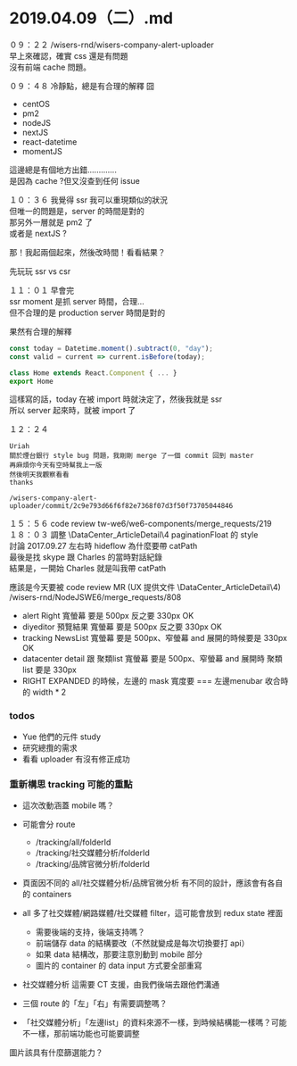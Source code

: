 # 2019.04.09（二）.md

０９：２２ /wisers-rnd/wisers-company-alert-uploader  
早上來確認，確實 css 還是有問題  
沒有前端 cache 問題。  

０９：４８ 冷靜點，總是有合理的解釋 囧
- centOS
- pm2
- nodeJS
- nextJS
- react-datetime
- momentJS

這邊總是有個地方出錯.............  
是因為 cache ?但又沒查到任何 issue

１０：３６ 我覺得 ssr 我可以重現類似的狀況  
但唯一的問題是，server 的時間是對的  
那另外一層就是 pm2 了  
或者是 nextJS ?  

那！我起兩個起來，然後改時間！看看結果？

先玩玩 ssr vs csr  

１１：０１ 早會完  
ssr moment 是抓 server 時間，合理...  
但不合理的是 production server 時間是對的  

果然有合理的解釋  
```js
const today = Datetime.moment().subtract(0, "day");
const valid = current => current.isBefore(today);

class Home extends React.Component { ... }
export Home
```
這樣寫的話，today 在被 import 時就決定了，然後我就是 ssr  
所以 server 起來時，就被 import 了  

１２：２４
```
Uriah
關於煙台銀行 style bug 問題，我剛剛 merge 了一個 commit 回到 master
再麻煩你今天有空時幫我上一版
然後明天我觀察看看
thanks

/wisers-company-alert-uploader/commit/2c9e793d66f6f82e7368f07d3f50f73705044846
```

１５：５６ code review tw-we6/we6-components/merge_requests/219  
１８：０３ 調整  \DataCenter_ArticleDetail\4 paginationFloat 的 style  
討論 2017.09.27 左右時 hideflow 為什麼要帶 catPath  
最後是找 skype 跟 Charles 的當時對話紀錄  
結果是，一開始 Charles 就是叫我帶 catPath  


應該是今天要被 code review
MR (UX 提供文件 \DataCenter_ArticleDetail\4)  
/wisers-rnd/NodeJSWE6/merge_requests/808  

- alert Right 寬螢幕 要是 500px 反之要 330px  OK
- diyeditor 預覽結果 寬螢幕 要是 500px 反之要 330px  OK
- tracking NewsList 寬螢幕 要是 500px、窄螢幕 and 展開的時候要是 330px OK
- datacenter detail 跟 聚類list 寬螢幕 要是 500px、窄螢幕 and 展開時 聚類 list 要是 330px
- RIGHT EXPANDED 的時候，左邊的 mask 寬度要 === 左邊menubar 收合時的 width * 2


### todos
- Yue 他們的元件 study
- 研究總攬的需求
- 看看 uploader 有沒有修正成功


### 重新構思 tracking 可能的重點
- 這次改動涵蓋 mobile 嗎？
- 可能會分 route
  - /tracking/all/folderId
  - /tracking/社交媒體分析/folderId
  - /tracking/品牌官微分析/folderId

- 頁面因不同的 all/社交媒體分析/品牌官微分析 有不同的設計，應該會有各自的 containers

- all 多了社交媒體/網路媒體/社交媒體 filter，這可能會放到 redux state 裡面
  - 需要後端的支持，後端支持嗎？
  - 前端儲存 data 的結構要改（不然就變成是每次切換要打 api）
  - 如果 data 結構改，那要注意別動到 mobile 部分
  - 圖片的 container 的 data input 方式要全部重寫

- 社交媒體分析 這需要 CT 支援，由我們後端去跟他們溝通

- 三個 route 的「左」「右」有需要調整嗎？
 - 「社交媒體分析」「左邊list」的資料來源不一樣，到時候結構能一樣嗎？可能不一樣，那前端功能也可能要調整

圖片該具有什麼篩選能力？  

